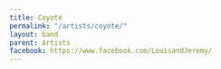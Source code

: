 ```yaml
---
title: Coyote
permalink: "/artists/coyote/"
layout: band
parent: Artists
facebook: https://www.facebook.com/LouisandJeremy/
---
```


